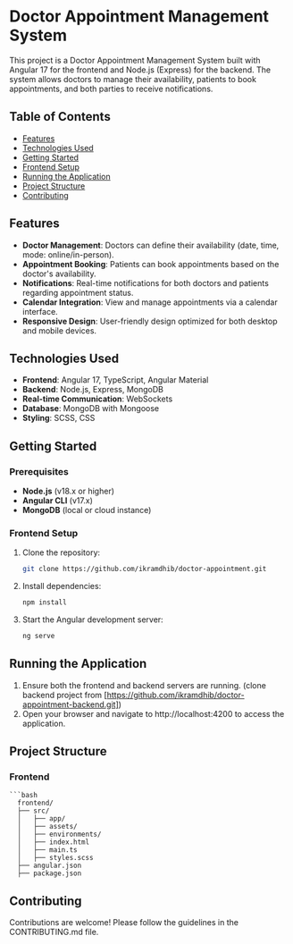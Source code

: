 # Doctor Appointment Management System

This project is a Doctor Appointment Management System built with Angular 17 for the frontend and Node.js (Express) for the backend. The system allows doctors to manage their availability, patients to book appointments, and both parties to receive notifications.

## Table of Contents

- [Features](#features)
- [Technologies Used](#technologies-used)
- [Getting Started](#getting-started)
- [Frontend Setup](#frontend-setup)
- [Running the Application](#running-the-application)
- [Project Structure](#project-structure)
- [Contributing](#contributing)

## Features

- **Doctor Management**: Doctors can define their availability (date, time, mode: online/in-person).
- **Appointment Booking**: Patients can book appointments based on the doctor's availability.
- **Notifications**: Real-time notifications for both doctors and patients regarding appointment status.
- **Calendar Integration**: View and manage appointments via a calendar interface.
- **Responsive Design**: User-friendly design optimized for both desktop and mobile devices.

## Technologies Used

- **Frontend**: Angular 17, TypeScript, Angular Material
- **Backend**: Node.js, Express, MongoDB
- **Real-time Communication**: WebSockets
- **Database**: MongoDB with Mongoose
- **Styling**: SCSS, CSS

## Getting Started

### Prerequisites

- **Node.js** (v18.x or higher)
- **Angular CLI** (v17.x)
- **MongoDB** (local or cloud instance)

### Frontend Setup

1. Clone the repository:

   ```bash
   git clone https://github.com/ikramdhib/doctor-appointment.git
   
2. Install dependencies:

   ```bash
   npm install
   
3. Start the Angular development server:

   ```bash
   ng serve
   
## Running the Application

1. Ensure both the frontend and backend servers are running. (clone backend project from [https://github.com/ikramdhib/doctor-appointment-backend.git])
2. Open your browser and navigate to http://localhost:4200 to access the application.

## Project Structure

### Frontend 

    ```bash
      frontend/
      ├── src/
      │   ├── app/
      │   ├── assets/
      │   ├── environments/
      │   ├── index.html
      │   ├── main.ts
      │   ├── styles.scss
      ├── angular.json
      ├── package.json

## Contributing 

Contributions are welcome! Please follow the guidelines in the CONTRIBUTING.md file.

  
